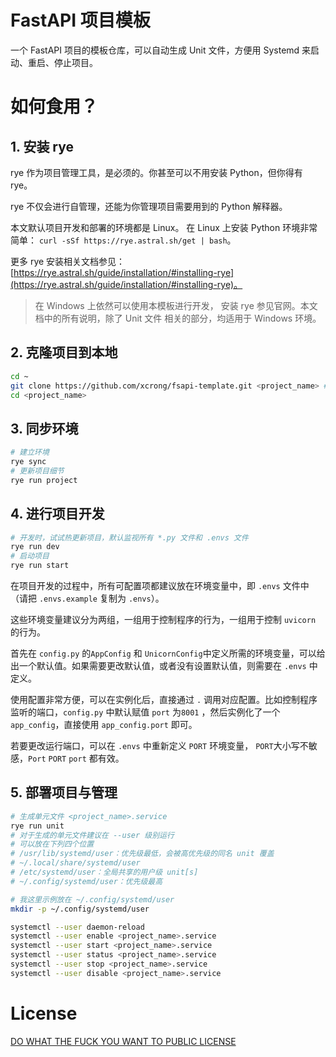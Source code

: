 # FastAPI 项目模板

一个 FastAPI 项目的模板仓库，可以自动生成 Unit 文件，方便用 Systemd 来启动、重启、停止项目。

# 如何食用？

## 1. 安装 rye

rye 作为项目管理工具，是必须的。你甚至可以不用安装 Python，但你得有 rye。

rye 不仅会进行自管理，还能为你管理项目需要用到的 Python 解释器。

本文默认项目开发和部署的环境都是 Linux。 在 Linux 上安装 Python 环境非常简单： `curl -sSf https://rye.astral.sh/get | bash`。

更多 rye 安装相关文档参见： [https://rye.astral.sh/guide/installation/#installing-rye](https://rye.astral.sh/guide/installation/#installing-rye)。


> 在 Windows 上依然可以使用本模板进行开发， 安装 rye 参见官网。本文档中的所有说明，除了 Unit 文件 相关的部分，均适用于 Windows 环境。

## 2. 克隆项目到本地

```bash
cd ~
git clone https://github.com/xcrong/fsapi-template.git <project_name> # 替换成你想要的项目名
cd <project_name> 
```


## 3. 同步环境

```bash
# 建立环境
rye sync 
# 更新项目细节
rye run project 
```

## 4. 进行项目开发

```bash
# 开发时，试试热更新项目，默认监视所有 *.py 文件和 .envs 文件
rye run dev 
# 启动项目
rye run start 
```

在项目开发的过程中，所有可配置项都建议放在环境变量中，即 `.envs` 文件中（请把 `.envs.example` 复制为 `.envs`）。

这些环境变量建议分为两组，一组用于控制程序的行为，一组用于控制 `uvicorn` 的行为。

首先在 `config.py` 的`AppConfig` 和 `UnicornConfig`中定义所需的环境变量，可以给出一个默认值。如果需要更改默认值，或者没有设置默认值，则需要在 `.envs` 中定义。


使用配置非常方便，可以在实例化后，直接通过 `.` 调用对应配置。比如控制程序监听的端口，`config.py` 中默认赋值 `port` 为`8001` ，然后实例化了一个 `app_config`，直接使用 `app_config.port` 即可。

若要更改运行端口，可以在 `.envs` 中重新定义 `PORT` 环境变量， `PORT`大小写不敏感，`Port` `PORT` `port` 都有效。


## 5. 部署项目与管理

```bash
# 生成单元文件 <project_name>.service
rye run unit 
# 对于生成的单元文件建议在 --user 级别运行
# 可以放在下列四个位置
# /usr/lib/systemd/user：优先级最低，会被高优先级的同名 unit 覆盖
# ~/.local/share/systemd/user
# /etc/systemd/user：全局共享的用户级 unit[s]
# ~/.config/systemd/user：优先级最高

# 我这里示例放在 ~/.config/systemd/user
mkdir -p ~/.config/systemd/user

systemctl --user daemon-reload
systemctl --user enable <project_name>.service
systemctl --user start <project_name>.service
systemctl --user status <project_name>.service
systemctl --user stop <project_name>.service
systemctl --user disable <project_name>.service
```


# License
[DO WHAT THE FUCK YOU WANT TO PUBLIC LICENSE](./LICENSE)
